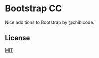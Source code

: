 # Bootstrap CC

Nice additions to Bootstrap by @chibicode.

## License

[MIT](http://chibicode.mit-license.org)
